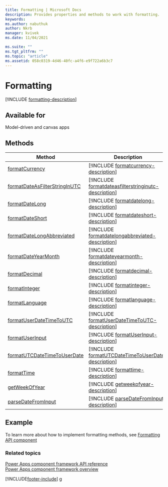 ```yaml
---
title: Formatting | Microsoft Docs
description: Provides properties and methods to work with formatting.
keywords:
ms.author: nabuthuk
author: Nkrb
manager: kvivek
ms.date: 11/04/2021

ms.suite: ""
ms.tgt_pltfrm: ""
ms.topic: "article"
ms.assetid: 058c0319-4d46-40fc-a4f6-e9f722a6b3c7
---
```


# Formatting

[!INCLUDE [formatting-description](includes/formatting-description.md)]

## Available for

Model-driven and canvas apps

## Methods

| Method                                                                       | Description                                                                                                              |
| ---------------------------------------------------------------------------- | ------------------------------------------------------------------------------------------------------------------------ |
| [formatCurrency](formatting/formatcurrency.md)                               | [!INCLUDE [formatcurrency-description](formatting/includes/formatcurrency-description.md)]                               |
| [formatDateAsFilterStringInUTC](formatting/formatdateasfilterstringinutc.md) | [!INCLUDE [formatdateasfilterstringinutc-description](formatting/includes/formatdateasfilterstringinutc-description.md)] |
| [formatDateLong](formatting/formatdatelong.md)                               | [!INCLUDE [formatdatelong-description](formatting/includes/formatdatelong-description.md)]                               |
| [formatDateShort](formatting/formatdateshort.md)                             | [!INCLUDE [formatdateshort-description](formatting/includes/formatdateshort-description.md)]                             |
| [formatDateLongAbbreviated](formatting/formatdatelongabbreviated.md)         | [!INCLUDE [formatdatelongabbreviated-description](formatting/includes/formatdatelongabbreviated-description.md)]         |
| [formatDateYearMonth](formatting/formatdateyearmonth.md)                     | [!INCLUDE [formatdateyearmonth-description](formatting/includes/formatdateyearmonth-description.md)]                     |
| [formatDecimal](formatting/formatdecimal.md)                                 | [!INCLUDE [formatdecimal-description](formatting/includes/formatdecimal-description.md)]                                 |
| [formatInteger](formatting/formatinteger.md)                                 | [!INCLUDE [formatinteger-description](formatting/includes/formatinteger-description.md)]                                 |
| [formatLanguage](formatting/formatlanguage.md)                               | [!INCLUDE [formatlanguage-description](formatting/includes/formatlanguage-description.md)]                               |
| [formatUserDateTimeToUTC](formatting/formatUserDateTimeToUTC.md)             | [!INCLUDE [formatUserDateTimeToUTC-description](formatting/includes/formatUserDateTimeToUTC-description.md)]             |
| [formatUserInput](formatting/formatUserInput.md)                             | [!INCLUDE [formatUserInput-description](formatting/includes/formatuserinput-description.md)]                             |
| [formatUTCDateTimeToUserDate](formatting/formatUTCDateTimeToUserDate.md)     | [!INCLUDE [formatUTCDateTimeToUserDate-description](formatting/includes/formatUTCDateTimeToUserDate-description.md)]     |
| [formatTime](formatting/formattime.md)                                       | [!INCLUDE [formattime-description](formatting/includes/formattime-description.md)]                                       |
| [getWeekOfYear](formatting/getweekofyear.md)                                 | [!INCLUDE [getweekofyear-description](formatting/includes/getweekofyear-description.md)]                                 |
| [parseDateFromInput](formatting/parseDateFromInput.md)                       | [!INCLUDE [parseDateFromInput-description](formatting/includes/parseDateFromInput-description.md)]                       |

## Example

To learn more about how to implement formatting methods, see [Formatting API component](../sample-controls/formatting-api-control.md)

### Related topics

[Power Apps component framework API reference](../reference/index.md)<br/>
[Power Apps component framework overview](../overview.md)

[!INCLUDE[footer-include](../../../includes/footer-banner.md)]
g
